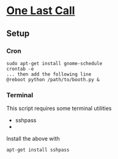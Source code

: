 # [One Last Call](https://www.onelastcall.com/)



## Setup

### Cron
```
sudo apt-get install gnome-schedule
crontab -e
... then add the following line
@reboot python /path/to/booth.py &
```

### Terminal
This script requires some terminal utilities
- sshpass
- 

Install the above with
```
apt-get install sshpass
```
